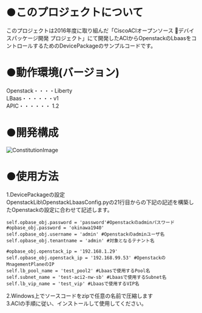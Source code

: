 # ●このプロジェクトについて  
このプロジェクトは2016年度に取り組んだ「CiscoACIオープンソース デバイスパッケージ開発 プロジェクト」にて開発したACIからOpenstackのLbaasをコントロールするためのDevicePackageのサンプルコードです。  
  
# ●動作環境(バージョン)  
Openstack・・・・Liberty  
LBaas・・・・・・v1  
APIC・・・・・・ 1.2  
  
# ●開発構成  
![ConstitutionImage](https://cloud.githubusercontent.com/assets/11345275/25370784/f99d2c8a-29c7-11e7-883c-529a9e6a0eab.png)
# ●使用方法  
1.DevicePackageの設定  
OpenstackLib\OpenstackLbaasConfig.pyの21行目からの下記の記述を構築したOpenstackの設定に合わせて記述します。  
  
    self.opbase_obj.password = 'password'#Openstackのadminパスワード
    #opbase_obj.password = 'okinawa1940'
    self.opbase_obj.username = 'admin' #Openstackのadminユーザ名
    self.opbase_obj.tenantname = 'admin' #対象となるテナント名
    
    #opbase_obj.openstack_ip = '192.168.1.29'
    self.opbase_obj.openstack_ip = '192.168.99.53' #OpenstackのMnagementPlaneのIP
    self.lb_pool_name = 'test_pool2' #Lbaasで使用するPool名
    self.subnet_name = 'test-aci2-nw-sb' #Lbaasで使用するSubnet名
    self.lb_vip_name = 'test_vip' #Lbaasで使用するVIP名
  
2.Windows上でソースコードをzipで任意の名前で圧縮します  
3.ACIの手順に従い、インストールして使用してください。  
